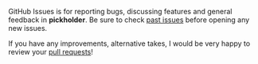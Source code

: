 GitHub Issues is for reporting bugs, discussing features and general feedback in **pickholder**. Be sure to check [past issues](https://github.com/marcpoppleton/pickholder/issues?state=closed) before opening any new issues.

If you have any improvements, alternative takes, I would be very happy to review your [pull requests](https://github.com/marcpoppleton/pickholder/pulls)!
